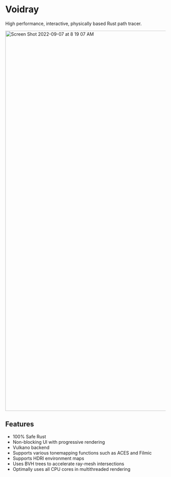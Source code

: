# Voidray

High performance, interactive, physically based Rust path tracer.

<img width="1191" alt="Screen Shot 2022-09-07 at 8 19 07 AM" src="https://user-images.githubusercontent.com/13054020/188923883-cc6a4492-3778-4b34-8857-fa25f559bd03.png">

## Features

- 100% Safe Rust
- Non-blocking UI with progressive rendering
- Vulkano backend
- Supports various tonemapping functions such as ACES and Filmic
- Supports HDRI environment maps
- Uses BVH trees to accelerate ray-mesh intersections
- Optimally uses all CPU cores in multithreaded rendering
